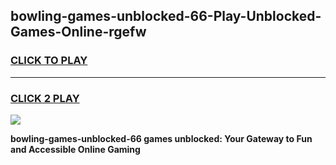 
## bowling-games-unblocked-66-Play-Unblocked-Games-Online-rgefw
<h3>
<a href="https://premium76.site?title=bowling-games-unblocked-66&ref=25A">CLICK TO PLAY</a></h3>
<hr>

<h3>
<a href="https://premium76.site?title=bowling-games-unblocked-66&ref=25A">CLICK 2 PLAY</a>
  
</h3>

<a href="https://premium76.site?title=bowling-games-unblocked-66&ref=25A"><img src="https://clearcache.store/games.png"></a>


**bowling-games-unblocked-66 games unblocked: Your Gateway to Fun and Accessible Online Gaming**
